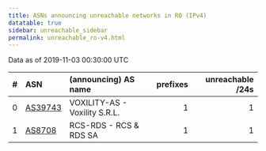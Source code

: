 ```yaml
---
title: ASNs announcing unreachable networks in RO (IPv4)
datatable: true
sidebar: unreachable_sidebar
permalink: unreachable_ro-v4.html
---
```


Data as of 2019-11-03 00:30:00 UTC


<div class="datatable-begin"></div>

|   # | ASN                                    | (announcing) AS name          |   prefixes |   unreachable /24s |
|----:|:---------------------------------------|:------------------------------|-----------:|-------------------:|
|   0 | [AS39743](unreachable_AS39743-v4.html) | VOXILITY-AS - Voxility S.R.L. |          1 |                  1 |
|   1 | [AS8708](unreachable_AS8708-v4.html)   | RCS-RDS - RCS &amp; RDS SA    |          1 |                  1 |

<div class="datatable-end"></div>